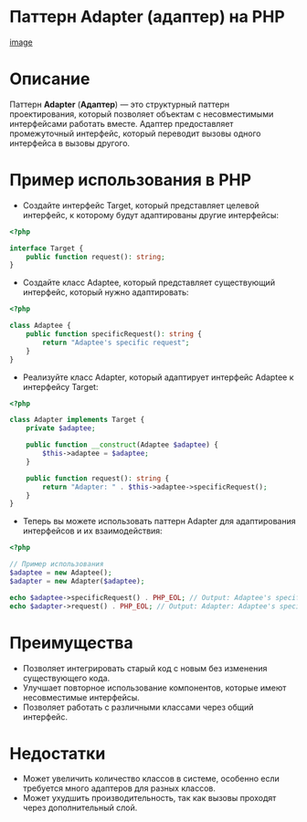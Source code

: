 # Паттерн Adapter (адаптер) на PHP

[image](https://refactoring.guru/images/patterns/content/adapter/adapter-en.png)

# Описание

Паттерн **Adapter** (**Адаптер**) — это структурный паттерн проектирования, который позволяет объектам с несовместимыми интерфейсами работать вместе. Адаптер предоставляет промежуточный интерфейс, который переводит вызовы одного интерфейса в вызовы другого.

# Пример использования в PHP

* Создайте интерфейс Target, который представляет целевой интерфейс, к которому будут адаптированы другие интерфейсы:
```php
<?php

interface Target {
    public function request(): string;
}
```

* Создайте класс Adaptee, который представляет существующий интерфейс, который нужно адаптировать:
```php
<?php

class Adaptee {
    public function specificRequest(): string {
        return "Adaptee's specific request";
    }
}
```

* Реализуйте класс Adapter, который адаптирует интерфейс Adaptee к интерфейсу Target:
```php
<?php

class Adapter implements Target {
    private $adaptee;

    public function __construct(Adaptee $adaptee) {
        $this->adaptee = $adaptee;
    }

    public function request(): string {
        return "Adapter: " . $this->adaptee->specificRequest();
    }
}
```

* Теперь вы можете использовать паттерн Adapter для адаптирования интерфейсов и их взаимодействия:
```php
<?php

// Пример использования
$adaptee = new Adaptee();
$adapter = new Adapter($adaptee);

echo $adaptee->specificRequest() . PHP_EOL; // Output: Adaptee's specific request
echo $adapter->request() . PHP_EOL; // Output: Adapter: Adaptee's specific request
```

# Преимущества

* Позволяет интегрировать старый код с новым без изменения существующего кода.
* Улучшает повторное использование компонентов, которые имеют несовместимые интерфейсы.
* Позволяет работать с различными классами через общий интерфейс.

# Недостатки

* Может увеличить количество классов в системе, особенно если требуется много адаптеров для разных классов.
* Может ухудшить производительность, так как вызовы проходят через дополнительный слой.